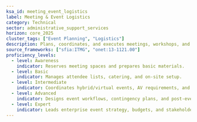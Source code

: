 ```yaml
---
ksa_id: meeting_event_logistics
label: Meeting & Event Logistics
category: Technical
sector: administrative_support_services
horizon: core_2025
cluster_tags: ["Event Planning", "Logistics"]
description: Plans, coordinates, and executes meetings, workshops, and corporate events to achieve defined objectives and positive attendee experience.
source_frameworks: ["sfia:ITMG", "onet:13-1121.00"]
proficiency_levels:
  - level: Awareness
    indicator: Reserves meeting spaces and prepares basic materials.
  - level: Basic
    indicator: Manages attendee lists, catering, and on-site setup.
  - level: Intermediate
    indicator: Coordinates hybrid/virtual events, AV requirements, and vendor negotiation.
  - level: Advanced
    indicator: Designs event workflows, contingency plans, and post-event analytics.
  - level: Expert
    indicator: Leads enterprise event strategy, budgets, and stakeholder engagement for large-scale programs.
---
```


